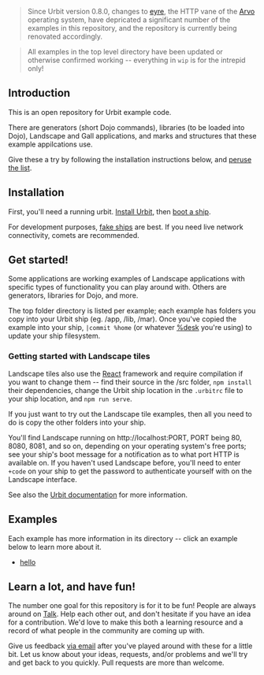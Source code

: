 > Since Urbit version 0.8.0, changes to [eyre](https://urbit.org/docs/learn/arvo/eyre/), the HTTP vane of the [Arvo](https://urbit.org/docs/learn/arvo/) operating system, have depricated a significant number of the examples in this repository, and the repository is currently being renovated accordingly.

>All examples in the top level directory have been updated or otherwise confirmed working -- everything in `wip` is for the intrepid only!

## Introduction

This is an open repository for Urbit example code.

There are generators (short Dojo commands), libraries (to be loaded into
Dojo), Landscape and Gall applications, and marks and structures that 
these example appilcations use.

Give these a try by following the installation instructions below, and
[peruse the list](#examples).

## Installation

First, you'll need a running urbit. [Install
Urbit](https://urbit.org/docs/getting-started/installing-urbit/), then
[boot a ship](https://urbit.org/docs/getting-started/booting-a-ship/).

For development purposes, [fake ships](https://urbit.org/docs/using/creating-a-development-ship/)
are best. If you need live network connectivity, comets are recommended.

## Get started!

Some applications are working examples of Landscape applications with specific
types of functionality you can play around with. 
Others are generators, libraries for Dojo, and more.

The top folder directory is listed per example; each example has folders you
copy into your Urbit ship (eg. /app, /lib, /mar). Once you've copied the
example into your ship, 
`|commit %home` (or whatever [%desk](https://urbit.org/docs/using/filesystem/#quickstart) you're using)
to update your ship filesystem.

### Getting started with Landscape tiles

Landscape tiles also use the [React](https://reactjs.org/) framework and require 
compilation if you want to change them -- find their source in the /src folder, 
`npm install` their dependencies, change the Urbit ship location in the `.urbitrc` file to your ship location, and `npm run serve`.

If you just want to try out the Landscape tile examples, then all you need
to do is copy the other folders into your ship.

You'll find Landscape running on http://localhost:PORT, PORT being 80, 8080, 8081, 
and so on, depending on your operating system's free ports; see your ship's boot message
for a notification as to what port HTTP is available on. If you haven't used
Landscape before, you'll need to enter `+code` on your ship to get the password
to authenticate yourself with on the Landscape interface.

See also the [Urbit documentation](https://urbit.org/docs/getting-started/booting-a-ship/#using-landscape)
for more information.

## Examples

Each example has more information in its directory -- click an example below
to learn more about it.

* [hello](hello)

## Learn a lot, and have fun!

The number one goal for this repository is for it to be fun! People are always
around on [Talk](https://urbit.org/docs/using/messaging/). Help each other out, and don't hesitate if
you have an idea for a contribution. We'd love to make this both a learning
resource and a record of what people in the community are coming up with.

Give us feedback [via email](mailto:support@urbit.org) after
you've played around with these for a little bit. Let us know about your ideas,
requests, and/or problems and we'll try and get back to you quickly. Pull
requests are more than welcome.
